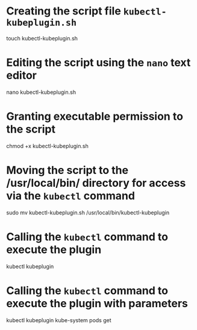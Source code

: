 # Creating the script file `kubectl-kubeplugin.sh`
touch kubectl-kubeplugin.sh

# Editing the script using the `nano` text editor
nano kubectl-kubeplugin.sh

# Granting executable permission to the script
chmod +x kubectl-kubeplugin.sh

# Moving the script to the /usr/local/bin/ directory for access via the `kubectl` command
sudo mv kubectl-kubeplugin.sh /usr/local/bin/kubectl-kubeplugin 

# Calling the `kubectl` command to execute the plugin
kubectl kubeplugin

# Calling the `kubectl` command to execute the plugin with parameters
kubectl kubeplugin kube-system pods get

